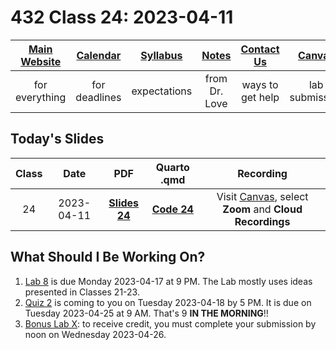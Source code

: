 # 432 Class 24: 2023-04-11

[Main Website](https://thomaselove.github.io/432-2023/) | [Calendar](https://thomaselove.github.io/432-2023/calendar.html) | [Syllabus](https://thomaselove.github.io/432-syllabus-2023/) | [Notes](https://thomaselove.github.io/432-notes/) | [Contact Us](https://thomaselove.github.io/432-2023/contact.html) | [Canvas](https://canvas.case.edu) | [Data and Code](https://github.com/THOMASELOVE/432-data) | [Sources](https://github.com/THOMASELOVE/432-classes-2023/tree/main/sources)
:-----------: | :--------------: | :----------: | :---------: | :-------------: | :-----------: | :------------: |:------:
for everything | for deadlines | expectations | from Dr. Love | ways to get help | lab submission | for downloads | to read

## Today's Slides

Class | Date | PDF | Quarto .qmd | Recording
:---: | :--------: | :------: | :------: | :-------------:
24 | 2023-04-11 | **[Slides 24](https://github.com/THOMASELOVE/432-slides-2023/blob/main/slides24.pdf)** | **[Code 24](https://github.com/THOMASELOVE/432-slides-2023/blob/main/slides24.qmd)** | Visit [Canvas](https://canvas.case.edu/), select **Zoom** and **Cloud Recordings**

## What Should I Be Working On?

1. [Lab 8](https://thomaselove.github.io/432-2023/lab8.html) is due Monday 2023-04-17 at 9 PM. The Lab mostly uses ideas presented in Classes 21-23.
2. [Quiz 2](https://thomaselove.github.io/432-2023/quiz2.html) is coming to you on Tuesday 2023-04-18 by 5 PM. It is due on Tuesday 2023-04-25 at 9 AM. That's 9 **IN THE MORNING**!!
3. [Bonus Lab X](https://thomaselove.github.io/432-2023/labX.html): to receive credit, you must complete your submission by noon on Wednesday 2023-04-26.
